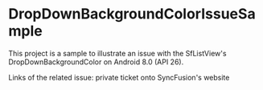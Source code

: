 # DropDownBackgroundColorIssueSample

This project is a sample to illustrate an issue with the SfListView's DropDownBackgroundColor on Android 8.0 (API 26).

Links of the related issue: private ticket onto SyncFusion's website
